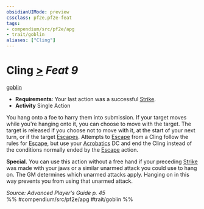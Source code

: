 ```yaml
---
obsidianUIMode: preview
cssclass: pf2e,pf2e-feat
tags:
- compendium/src/pf2e/apg
- trait/goblin
aliases: ["Cling"]
---
```

# Cling  [>](../../rules/core-rulebook/chapter-9-playing-the-game.md#Actions "Single Action") *Feat 9*  
[goblin](../../rules/traits/goblin.md)  

- **Requirements**: Your last action was a successful [Strike](../../rules/actions/strike.md).
- **Activity** Single Action

You hang onto a foe to harry them into submission. If your target moves while you're hanging onto it, you can choose to move with the target. The target is released if you choose not to move with it, at the start of your next turn, or if the target [Escapes](../../rules/actions/escape.md). Attempts to [Escape](../../rules/actions/escape.md) from a Cling follow the rules for [Escape](../../rules/actions/escape.md), but use your [Acrobatics](../skills.md#Acrobatics) DC and end the Cling instead of the conditions normally ended by the [Escape](../../rules/actions/escape.md) action.

**Special.** You can use this action without a free hand if your preceding [Strike](../../rules/actions/strike.md) was made with your jaws or a similar unarmed attack you could use to hang on. The GM determines which unarmed attacks apply. Hanging on in this way prevents you from using that unarmed attack.

*Source: Advanced Player's Guide p. 45*  
%% #compendium/src/pf2e/apg #trait/goblin %%